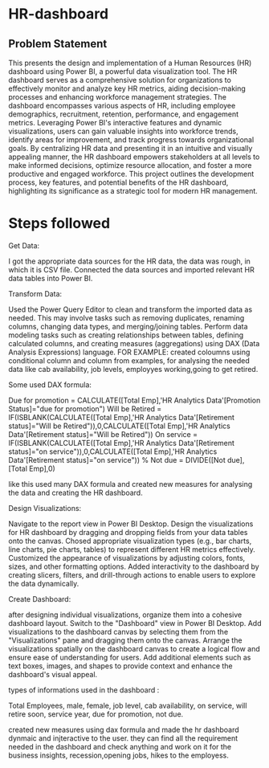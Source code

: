# HR-dashboard

## Problem Statement

This presents the design and implementation of a Human Resources (HR) dashboard using Power BI, a powerful data visualization tool. The HR dashboard serves as a comprehensive solution for organizations to effectively monitor and analyze key HR metrics, aiding decision-making processes and enhancing workforce management strategies. The dashboard encompasses various aspects of HR, including employee demographics, recruitment, retention, performance, and engagement metrics. Leveraging Power BI's interactive features and dynamic visualizations, users can gain valuable insights into workforce trends, identify areas for improvement, and track progress towards organizational goals. By centralizing HR data and presenting it in an intuitive and visually appealing manner, the HR dashboard empowers stakeholders at all levels to make informed decisions, optimize resource allocation, and foster a more productive and engaged workforce. This project outlines the development process, key features, and potential benefits of the HR dashboard, highlighting its significance as a strategic tool for modern HR management.

# Steps followed

Get Data:

I got the appropriate data sources for the HR data, the data was rough, in which it is CSV file.
Connected the data sources and imported relevant HR data tables into Power BI.

Transform Data:

Used the Power Query Editor to clean and transform the imported data as needed. This may involve tasks such as removing duplicates, renaming columns, changing data types, and merging/joining tables.
Perform data modeling tasks such as creating relationships between tables, defining calculated columns, and creating measures (aggregations) using DAX (Data Analysis Expressions) language.
FOR EXAMPLE:
created coloumns using conditional column and column from examples, for analysing the needed data like cab availability, job levels, employyes working,going to get retired.

Some used DAX formula:

Due for promotion = CALCULATE([Total Emp],'HR Analytics Data'[Promotion Status]="due for promotion")
Will be Retired = IF(ISBLANK(CALCULATE([Total Emp],'HR Analytics Data'[Retirement status]="Will be Retired")),0,CALCULATE([Total Emp],'HR Analytics Data'[Retirement status]="Will be Retired"))
On service = IF(ISBLANK(CALCULATE([Total Emp],'HR Analytics Data'[Retirement status]="on service")),0,CALCULATE([Total Emp],'HR Analytics Data'[Retirement status]="on service"))
% Not due = DIVIDE([Not due],[Total Emp],0)

like this used many DAX formula and created new measures for analysing the data and creating the HR dashboard.


Design Visualizations:

Navigate to the report view in Power BI Desktop.
Design the visualizations for  HR dashboard by dragging and dropping fields from your data tables onto the canvas.
Chosed appropriate visualization types (e.g., bar charts, line charts, pie charts, tables) to represent different HR metrics effectively.
Customized the appearance of visualizations by adjusting colors, fonts, sizes, and other formatting options.
Added interactivity to the dashboard by creating slicers, filters, and drill-through actions to enable users to explore the data dynamically.

Create Dashboard:

after designing individual visualizations, organize them into a cohesive dashboard layout.
Switch to the "Dashboard" view in Power BI Desktop.
Add visualizations to the dashboard canvas by selecting them from the "Visualizations" pane and dragging them onto the canvas.
Arrange the visualizations spatially on the dashboard canvas to create a logical flow and ensure ease of understanding for users.
Add additional elements such as text boxes, images, and shapes to provide context and enhance the dashboard's visual appeal.

types of informations used in the dashboard :

Total Employees,
male,
female,
job level,
cab availability,
on service,
will retire soon,
service year,
due for promotion,
not due.

created new measures using dax formula and made the hr dashboard dynmaic and injteractive to the user. they can find all the requirement needed in the dashboard and check anything and work on it for the business insights, recession,opening jobs, hikes to the employess.



